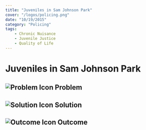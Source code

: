 ```yaml
---
title: "Juveniles in Sam Johnson Park"
cover: "/logos/policing.png"
date: "10/19/2015"
category: "Policing"
tags:
    - Chronic Nuisance
    - Juvenile Justice
    - Quality of Life
---
```


# Juveniles in Sam Johnson Park

## ![Problem Icon](https://github.com/google/material-design-icons/raw/master/alert/1x_web/ic_error_outline_black_48dp.png "Problem") Problem

## ![Solution Icon](https://github.com/google/material-design-icons/raw/master/action/1x_web/ic_lightbulb_outline_black_48dp.png "Solution") Solution

## ![Outcome Icon](https://github.com/google/material-design-icons/raw/master/action/1x_web/ic_view_list_black_48dp.png "Outcome") Outcome
